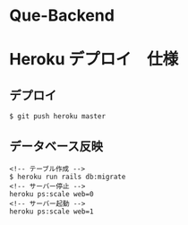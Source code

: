 # Que-Backend

# Heroku デプロイ　仕様

## デプロイ

```
$ git push heroku master
```

## データベース反映

```
<!-- テーブル作成 -->
$ heroku run rails db:migrate
<!-- サーバー停止 -->
heroku ps:scale web=0
<!-- サーバー起動 -->
heroku ps:scale web=1
```
